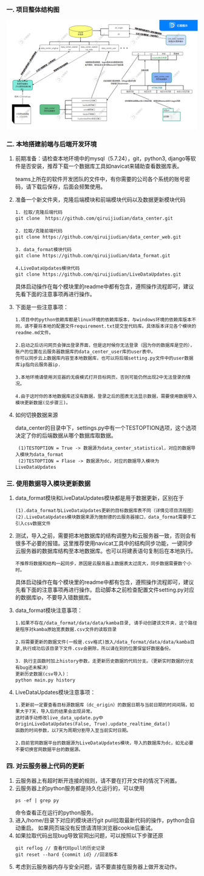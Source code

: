 ### 一. 项目整体结构图

<img src= './流程图.jpg'></img>

### 二. 本地搭建前端与后端开发环境
1. 前期准备：请检查本地环境中的mysql（5.7.24），git，python3, django等软件是否安装，推荐下载一个数据库工具如navicat来辅助查看数据库表。

    teams上所在的软件开发团队的文件中，有你需要的公司各个系统的账号密码，请下载后保存，后面会频繁使用。


2. 准备一个新文件夹，克隆后端模块和前端模块代码以及数据更新模块代码
    ~~~
    1. 拉取/克隆后端代码
    git clone  https://github.com/qiruijiudian/data_center.git

    2. 拉取/克隆前端代码
    git clone https://github.com/qiruijiudian/data_center_web.git

    3. data_format模块代码
    git clone https://github.com/qiruijiudian/data_format.git

    4.LiveDataUpdates模块代码
    git clone https://github.com/qiruijiudian/LiveDataUpdates.git
    ~~~
    具体启动操作在每个模块里的readme中都有包含，遵照操作流程即可，建议先看下面的注意事项再进行操作。

3. 下面是一些注意事项：
    ~~~
    1.项目中的python依赖库都是linux环境的依赖库版本，与windows环境的依赖库版本不同，请不要将本地的配置文件requirement.txt提交至代码库。具体版本详见各个模块的readme.md文件。

    2.启动之后访问网页会弹出登录界面，但是这时候你无法登录（因为你的数据库是空的），账户的位置在云服务器数据库的data_center_user库的user表中。
    你可以同步云上数据库内容至本地数据库，也可以将后端setting.py文件中的user数据库ip指向云服务器ip.

    3.本地环境请使用浏览器的无痕模式打开目标网页，否则可能仍然出现2中无法登录的情况。

    4.由于这时你的本地数据库还没有数据，登录之后的图表无法显示数据，需要使用数据导入模块更新数据(见步骤三)。
    ~~~

4. 如何切换数据来源

    data_center的目录中下，settings.py中有一个TESTOPTION选项，这个选项决定了你的后端数据从哪个数据库取数据。

        (1)TESTOPTION = True -> 数据源为data_center_statistical，对应的数据导入模块为data_format
        (2)TESTOPTION = Flase -> 数据源为dc，对应的数据导入模块为LiveDataUpdates

### 三. 使用数据导入模块更新数据
1. data_format模块和LiveDataUpdates模块都是用于数据更新，区别在于
    ~~~
    (1).data_format与LiveDataUpdates更新的目标数据库表不同（详情见项目流程图）
    (2).LiveDataUpdates模块数据来源为施耐德的云服务器接口，data_format需要手工引入csv数据文件
    ~~~

2. 测试，导入之前，需要把本地数据库的结构调整为和云服务器一致，否则会有很多不必要的报错。这里推荐使用navicat工具中的结构同步功能，一键同步云服务器的数据库结构至本地数据库。也可以将建表语句复制后在本地执行。
    ~~~
    不推荐将数据和结构一起同步，原因是云服务器上数据表太过庞大，同步数据需要数个小时。
    ~~~
    具体启动操作在每个模块里的readme中都有包含，遵照操作流程即可，建议先看下面的注意事项再进行操作。启动脚本之前检查配置文件setting.py对应的数据库ip，不要导入错数据库。

3. data_format模块注意事项：
    ~~~
    1.如果不存在/data_format/data/data/kamba目录, 请手动创建该文件夹，这个路径是程序对kamba原始宽表数据.csv文件的读取目录

    2.将需要更新的数据文件(一般是.csv格式)放入/data_format/data/data/kamba目录,执行成功后该目录下文件.csv会删除，所以请在别的位置保留好数据备份。

    3. 执行主函数时加上history参数，走更新历史数据的代码分支。（更新实时数据的分支有bug还未解决）
    更新历史数据(csv导入)：
    python main.py history
    ~~~

4. LiveDataUpdates模块注意事项：
    ~~~
    1.更新前一定要查看目标源数据库（dc_origin）的数据日期与当前日期的时间间隔，如果大于7天，导入后的结果会出现异常。
    这时请手动修改live_data_update.py中
    OriginLiveDataUpdates(False, True).update_realtime_data()
    函数的时间参数，以7天为周期分割导入至当前实时日期。

    2.目前官网数据平台的数据源为LiveDataUpdates模块，导入的数据库为dc，如无必要不要切换官网数据平台的数据源。
    ~~~

### 四. 对云服务器上代码的更新
1. 云服务器上有超时断开连接的规则，请不要在打开文件的情况下闲置。
2. 云服务器上的python服务都是持久化运行的，可以使用
    ~~~
    ps -ef | grep py
    ~~~
    命令查看正在运行的python服务。
3. 进入/home/目录下对应的模块进行git pull拉取最新代码的操作，python会自动重启。
如果网页端没有反馈请清除浏览器cookie后重试。
4. 如果拉取代码出现bug导致官网出问题，可以按照以下步骤还原
    ~~~
    git reflog // 查看代码pull的历史记录
    git reset --hard {commit id} //回滚版本
    ~~~
5. 考虑到云服务器内存与安全问题，请不要直接在服务器上做开发动作。